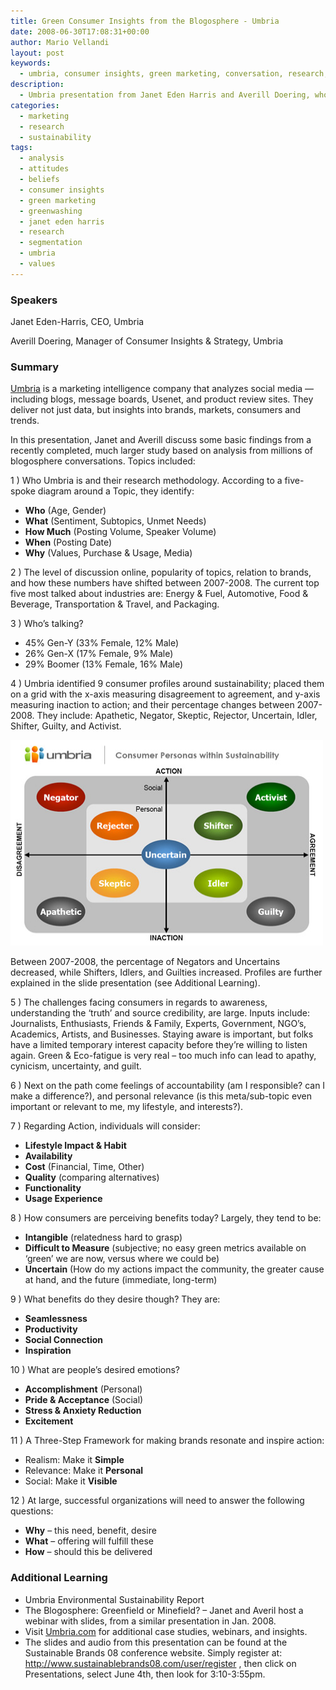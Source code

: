 ```yaml
---
title: Green Consumer Insights from the Blogosphere - Umbria
date: 2008-06-30T17:08:31+00:00
author: Mario Vellandi
layout: post
keywords:
  - umbria, consumer insights, green marketing, conversation, research, blog, social media, perception, values, sociology, sustainability
description:
  - Umbria presentation from Janet Eden Harris and Averill Doering, who discuss some basic findings from a study based on analysis from millions of blogosphere conversations
categories:
  - marketing
  - research
  - sustainability
tags:
  - analysis
  - attitudes
  - beliefs
  - consumer insights
  - green marketing
  - greenwashing
  - janet eden harris
  - research
  - segmentation
  - umbria
  - values
---
```

### Speakers

Janet Eden-Harris, CEO, Umbria

Averill Doering, Manager of Consumer Insights & Strategy, Umbria

### Summary

<a href="http://www.umbrialistens.com/">Umbria</a> is a marketing intelligence company that analyzes social media —including blogs, message boards, Usenet, and product review sites. They deliver not just data, but insights into brands, markets, consumers and trends.

In this presentation, Janet and Averill discuss some basic findings from a recently completed, much larger study based on analysis from millions of blogosphere conversations. Topics included:

1 ) Who Umbria is and their research methodology. According to a five-spoke diagram around a Topic, they identify:

* **Who** (Age, Gender)
* **What** (Sentiment, Subtopics, Unmet Needs)
* **How Much** (Posting Volume, Speaker Volume)
* **When** (Posting Date)
* **Why** (Values, Purchase & Usage, Media)

2 ) The level of discussion online, popularity of topics, relation to brands, and how these numbers have shifted between 2007-2008. The current top five most talked about industries are: Energy & Fuel, Automotive, Food & Beverage, Transportation & Travel, and Packaging.

3 ) Who&#8217;s talking?

* 45% Gen-Y (33% Female, 12% Male)
* 26% Gen-X (17% Female, 9% Male)
* 29% Boomer (13% Female, 16% Male)

4 ) Umbria identified 9 consumer profiles around sustainability; placed them on a grid with the x-axis measuring disagreement to agreement, and y-axis measuring inaction to action; and their percentage changes between 2007-2008. They include: Apathetic, Negator, Skeptic, Rejector, Uncertain, Idler, Shifter, Guilty, and Activist.

<a href="../wp-content/uploads/2008/06/umbria-sustainablepersonas.jpg"><img class="alignnone size-full wp-image-210 aligncenter" title="umbria-sustainablepersonas" src="../wp-content/uploads/2008/06/umbria-sustainablepersonas.jpg" alt="umbria consumer profile personas nine grid" width="500" height="329" /></a>

Between 2007-2008, the percentage of Negators and Uncertains decreased, while Shifters, Idlers, and Guilties increased. Profiles are further explained in the slide presentation (see Additional Learning).

5 ) The challenges facing consumers in regards to awareness, understanding the &#8216;truth&#8217; and source credibility, are large. Inputs include: Journalists, Enthusiasts, Friends & Family, Experts, Government, NGO&#8217;s, Academics, Artists, and Businesses. Staying aware is important, but folks have a limited temporary interest capacity before they&#8217;re willing to listen again. Green & Eco-fatigue is very real &#8211; too much info can lead to apathy, cynicism, uncertainty, and guilt.

6 ) Next on the path come feelings of accountability (am I responsible? can I make a difference?), and personal relevance (is this meta/sub-topic even important or relevant to me, my lifestyle, and interests?).

7 ) Regarding Action, individuals will consider:

  * **Lifestyle Impact & Habit**
  * **Availability**
  * **Cost** (Financial, Time, Other)
  * **Quality** (comparing alternatives)
  * **Functionality**
  * **Usage Experience**

8 ) How consumers are perceiving benefits today? Largely, they tend to be:

  * **Intangible** (relatedness hard to grasp)
  * **Difficult to Measure** (subjective; no easy green metrics available on &#8216;green&#8217; we are now, versus where we could be)
  * **Uncertain** (How do my actions impact the community, the greater cause at hand, and the future (immediate, long-term)

9 ) What benefits do they desire though? They are:

  * **Seamlessness**
  * **Productivity**
  * **Social Connection**
  * **Inspiration**

10 ) What are people&#8217;s desired emotions?

  * **Accomplishment** (Personal)
  * **Pride & Acceptance** (Social)
  * **Stress & Anxiety Reduction**
  * **Excitement**

11 ) A Three-Step Framework for making brands resonate and inspire action:

  * Realism: Make it **Simple**
  * Relevance: Make it **Personal**
  * Social: Make it **Visible**

12 ) At large, successful organizations will need to answer the following questions:

  * **Why** &#8211; this need, benefit, desire
  * **What** &#8211; offering will fulfill these
  * **How** &#8211; should this be delivered

###  **Additional Learning**

  * Umbria Environmental Sustainability Report
  * The Blogosphere: Greenfield or Minefield? &#8211; Janet and Averil host a webinar with slides, from a similar presentation in Jan. 2008.
  * Visit <a href="http://www.umbrialistens.com">Umbria.com</a> for additional case studies, webinars, and insights.
  * The slides and audio from this presentation can be found at the Sustainable Brands 08 conference website. Simply register at: http://www.sustainablebrands08.com/user/register , then click on Presentations, select June 4th, then look for 3:10-3:55pm.
